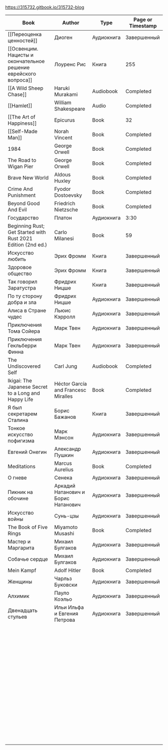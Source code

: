 https://315732.gitbook.io/315732-blog

| Book                                                             | Author                              | Type       | Page or Timestamp |
| ---------------------------------------------------------------- | ----------------------------------- | ---------- | ----------------- |
| [[Переоценка ценностей]]                                        | Диоген                              | Аудиокнига | Завершенный       |
| [[Освенцим. Нацисты и окончательное решение еврейского вопроса]] | Лоуренс Рис                         | Книга      | 255               |
| [[A Wild Sheep Chase]]                                           | Haruki Murakami                     | Audiobook  | Completed         |
| [[Hamlet]]                                                       | William Shakespeare                 | Audio      | Completed         |
| [[The Art of Happiness]]                                         | Epicurus                            | Book       | 32                |
| [[Self-Made Man]]                                                | Norah Vincent                       | Book       | Completed         |
| 1984                                                             | George Orwell                       | Book       | Completed         |
| The Road to Wigan Pier                                           | George Orwell                       | Book       | Completed         |
| Brave New World                                                  | Aldous Huxley                       | Book       | Completed         |
| Crime And Punishment                                             | Fyodor Dostoevsky                   | Book       | Completed         |
| Beyond Good And Evil                                             | Friedrich Nietzsche                 | Book       | Completed         |
| Государство                                                      | Платон                              | Аудиокнига | 3:30              |
| Beginning Rust; Get Started with Rust 2021 Edition (2nd ed.)     | Carlo Milanesi                      | Book       | 59                |
| Искусство любить                                                 | Эрих Фромм                          | Книга      | Завершенный       |
| Здоровое общество                                                | Эрих Фромм                          | Книга      | Завершенный       |
| Так говорил Заратустра                                           | Фридрих Ницше                       | Книга      | Завершенный       |
| По ту сторону добра и зла                                        | Фридрих Ницше                       | Аудиокнига | Завершенный       |
| Алиса в Стране чудес                                             | Льюис Кэрролл                       | Аудиокнига | Завершенный       |
| Приключения Тома Сойера                                          | Марк Твен                           | Аудиокнига | Завершенный       |
| Приключения Гекльберри Финна                                     | Марк Твен                           | Аудиокнига | Завершенный       |
| The Undiscovered Self                                            | Carl Jung                           | Audiobook  | Completed         |
| Ikigai: The Japanese Secret to a Long and Happy Life             | Héctor García and Francesc Miralles | Book       | Completed         |
| Я был секретарем Сталина                                         | Борис Бажанов                       | Книга      | Завершенный       |
| Тонкое искусство пофигизма                                       | Марк Мэнсон                         | Аудиокнига | Завершенный       |
| Евгений Онегин                                                   | Александр Пушкин                    | Аудиокнига | Завершенный       |
| Meditations                                                      | Marcus Aurelius                     | Book       | Completed         |
| О гневе                                                          | Сенека                              | Аудиокнига | Завершенный       |
| Пикник на обочине                                                | Аркадий Натанович и Борис Натанович | Аудиокнига | Завершенный       |
| Искусство войны                                                  | Сунь-цзы                            | Аудиокнига | Завершенный       |
| The Book of Five Rings                                           | Miyamoto Musashi                    | Book       | Completed         |
| Мастер и Маргарита                                               | Михаил Булгаков                     | Аудиокнига | Завершенный       |
| Собачье сердце                                                   | Михаил Булгаков                     | Аудиокнига | Завершенный       |
| Mein Kampf                                                       | Adolf Hitler                        | Book       | Completed         |
| Женщины                                                          | Чарльз Буковски                     | Аудиокнига | Завершенный       |
| Алхимик                                                          | Пауло Коэльо                        | Аудиокнига | Завершенный       |
| Двенадцать стульев                                               | Ильи Ильфа и Евгения Петрова        | Аудиокнига | Завершенный       |
|                                                                  |                                     |            |                   |
|                                                                  |                                     |            |                   |
|                                                                  |                                     |            |                   |
|                                                                  |                                     |            |                   |
|                                                                  |                                     |            |                   |
|                                                                  |                                     |            |                   |
|                                                                  |                                     |            |                   |
|                                                                  |                                     |            |                   |
|                                                                  |                                     |            |                   |
|                                                                  |                                     |            |                   |
|                                                                  |                                     |            |                   |
|                                                                  |                                     |            |                   |
|                                                                  |                                     |            |                   |
|                                                                  |                                     |            |                   |
|                                                                  |                                     |            |                   |
|                                                                  |                                     |            |                   |
|                                                                  |                                     |            |                   |
|                                                                  |                                     |            |                   |
|                                                                  |                                     |            |                   |
|                                                                  |                                     |            |                   |
|                                                                  |                                     |            |                   |
|                                                                  |                                     |            |                   |
|                                                                  |                                     |            |                   |
|                                                                  |                                     |            |                   |
|                                                                  |                                     |            |                   |
|                                                                  |                                     |            |                   |
|                                                                  |                                     |            |                   |
|                                                                  |                                     |            |                   |
|                                                                  |                                     |            |                   |
|                                                                  |                                     |            |                   |
|                                                                  |                                     |            |                   |
|                                                                  |                                     |            |                   |
|                                                                  |                                     |            |                   |
|                                                                  |                                     |            |                   |
|                                                                  |                                     |            |                   |
|                                                                  |                                     |            |                   |
|                                                                  |                                     |            |                   |
|                                                                  |                                     |            |                   |
|                                                                  |                                     |            |                   |
|                                                                  |                                     |            |                   |
|                                                                  |                                     |            |                   |
|                                                                  |                                     |            |                   |
|                                                                  |                                     |            |                   |
|                                                                  |                                     |            |                   |
|                                                                  |                                     |            |                   |
|                                                                  |                                     |            |                   |
|                                                                  |                                     |            |                   |
|                                                                  |                                     |            |                   |
|                                                                  |                                     |            |                   |
|                                                                  |                                     |            |                   |
|                                                                  |                                     |            |                   |
|                                                                  |                                     |            |                   |
|                                                                  |                                     |            |                   |
|                                                                  |                                     |            |                   |
|                                                                  |                                     |            |                   |
|                                                                  |                                     |            |                   |
|                                                                  |                                     |            |                   |
|                                                                  |                                     |            |                   |
|                                                                  |                                     |            |                   |
|                                                                  |                                     |            |                   |
|                                                                  |                                     |            |                   |
|                                                                  |                                     |            |                   |
|                                                                  |                                     |            |                   |
|                                                                  |                                     |            |                   |
